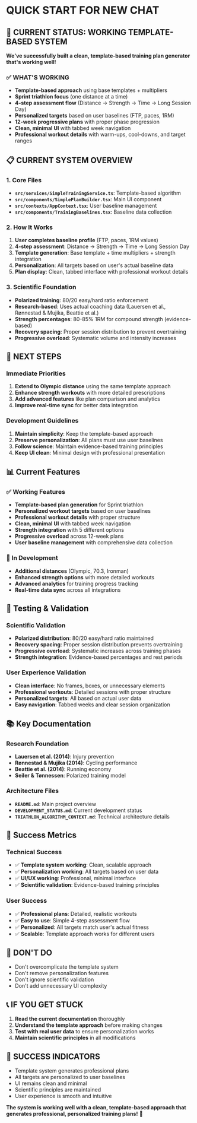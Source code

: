 # QUICK START FOR NEW CHAT

## 🎯 CURRENT STATUS: WORKING TEMPLATE-BASED SYSTEM

**We've successfully built a clean, template-based training plan generator that's working well!**

### ✅ WHAT'S WORKING
- **Template-based approach** using base templates + multipliers
- **Sprint triathlon focus** (one distance at a time)
- **4-step assessment flow** (Distance → Strength → Time → Long Session Day)
- **Personalized targets** based on user baselines (FTP, paces, 1RM)
- **12-week progressive plans** with proper phase progression
- **Clean, minimal UI** with tabbed week navigation
- **Professional workout details** with warm-ups, cool-downs, and target ranges

## 📋 CURRENT SYSTEM OVERVIEW

### 1. Core Files
- **`src/services/SimpleTrainingService.ts`**: Template-based algorithm
- **`src/components/SimplePlanBuilder.tsx`**: Main UI component
- **`src/contexts/AppContext.tsx`**: User baseline management
- **`src/components/TrainingBaselines.tsx`**: Baseline data collection

### 2. How It Works
1. **User completes baseline profile** (FTP, paces, 1RM values)
2. **4-step assessment**: Distance → Strength → Time → Long Session Day
3. **Template generation**: Base template + time multipliers + strength integration
4. **Personalization**: All targets based on user's actual baseline data
5. **Plan display**: Clean, tabbed interface with professional workout details

### 3. Scientific Foundation
- **Polarized training**: 80/20 easy/hard ratio enforcement
- **Research-based**: Uses actual coaching data (Lauersen et al., Rønnestad & Mujika, Beattie et al.)
- **Strength percentages**: 80-85% 1RM for compound strength (evidence-based)
- **Recovery spacing**: Proper session distribution to prevent overtraining
- **Progressive overload**: Systematic volume and intensity increases

## 🚀 NEXT STEPS

### Immediate Priorities
1. **Extend to Olympic distance** using the same template approach
2. **Enhance strength workouts** with more detailed prescriptions
3. **Add advanced features** like plan comparison and analytics
4. **Improve real-time sync** for better data integration

### Development Guidelines
1. **Maintain simplicity**: Keep the template-based approach
2. **Preserve personalization**: All plans must use user baselines
3. **Follow science**: Maintain evidence-based training principles
4. **Keep UI clean**: Minimal design with professional presentation

## 📊 Current Features

### ✅ Working Features
- **Template-based plan generation** for Sprint triathlon
- **Personalized workout targets** based on user baselines
- **Professional workout details** with proper structure
- **Clean, minimal UI** with tabbed week navigation
- **Strength integration** with 5 different options
- **Progressive overload** across 12-week plans
- **User baseline management** with comprehensive data collection

### 🔄 In Development
- **Additional distances** (Olympic, 70.3, Ironman)
- **Enhanced strength options** with more detailed workouts
- **Advanced analytics** for training progress tracking
- **Real-time data sync** across all integrations

## 🧪 Testing & Validation

### Scientific Validation
- **Polarized distribution**: 80/20 easy/hard ratio maintained
- **Recovery spacing**: Proper session distribution prevents overtraining
- **Progressive overload**: Systematic increases across training phases
- **Strength integration**: Evidence-based percentages and rest periods

### User Experience Validation
- **Clean interface**: No frames, boxes, or unnecessary elements
- **Professional workouts**: Detailed sessions with proper structure
- **Personalized targets**: All based on actual user data
- **Easy navigation**: Tabbed weeks and clear session organization

## 📚 Key Documentation

### Research Foundation
- **Lauersen et al. (2014)**: Injury prevention
- **Rønnestad & Mujika (2014)**: Cycling performance
- **Beattie et al. (2014)**: Running economy
- **Seiler & Tønnessen**: Polarized training model

### Architecture Files
- **`README.md`**: Main project overview
- **`DEVELOPMENT_STATUS.md`**: Current development status
- **`TRIATHLON_ALGORITHM_CONTEXT.md`**: Technical architecture details

## 🎯 Success Metrics

### Technical Success
- ✅ **Template system working**: Clean, scalable approach
- ✅ **Personalization working**: All targets based on user data
- ✅ **UI/UX working**: Professional, minimal interface
- ✅ **Scientific validation**: Evidence-based training principles

### User Success
- ✅ **Professional plans**: Detailed, realistic workouts
- ✅ **Easy to use**: Simple 4-step assessment flow
- ✅ **Personalized**: All targets match user's actual fitness
- ✅ **Scalable**: Template approach works for different users

## 🚫 DON'T DO
- Don't overcomplicate the template system
- Don't remove personalization features
- Don't ignore scientific validation
- Don't add unnecessary UI complexity

## 📞 IF YOU GET STUCK
1. **Read the current documentation** thoroughly
2. **Understand the template approach** before making changes
3. **Test with real user data** to ensure personalization works
4. **Maintain scientific principles** in all modifications

## 🎉 SUCCESS INDICATORS
- Template system generates professional plans
- All targets are personalized to user baselines
- UI remains clean and minimal
- Scientific principles are maintained
- User experience is smooth and intuitive

**The system is working well with a clean, template-based approach that generates professional, personalized training plans!** 🎯 